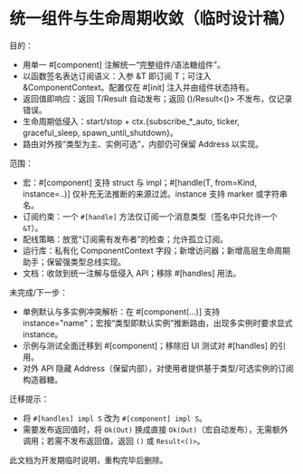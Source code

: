 # 统一组件与生命周期收敛（临时设计稿）

目的：
- 用单一 #[component] 注解统一“完整组件/语法糖组件”。
- 以函数签名表达订阅语义：入参 &T 即订阅 T；可注入 &ComponentContext。配置仅在 #[init] 注入并由组件状态持有。
- 返回值即响应：返回 T/Result<T> 自动发布；返回 ()/Result<()> 不发布，仅记录错误。
- 生命周期低侵入：start/stop + ctx.{subscribe_*_auto, ticker, graceful_sleep, spawn_until_shutdown}。
- 路由对外按“类型为主、实例可选”，内部仍可保留 Address 以实现。

范围：
- 宏：#[component] 支持 struct 与 impl；#[handle(T, from=Kind, instance=..)] 仅补充无法推断的来源过滤。instance 支持 marker 或字符串名。
- 订阅约束：一个 `#[handle]` 方法仅订阅一个消息类型（签名中只允许一个 `&T`）。
- 配线策略：放宽“订阅需有发布者”的检查；允许孤立订阅。
- 运行库：私有化 ComponentContext 字段；新增访问器；新增高层生命周期助手；保留强类型总线实现。
- 文档：收敛到统一注解与低侵入 API；移除 #[handles] 用法。

未完成/下一步：
- 单例默认与多实例冲突解析：在 #[component(...)] 支持 instance="name"；宏按“类型即默认实例”推断路由，出现多实例时要求显式 instance。
- 示例与测试全面迁移到 #[component]；移除旧 UI 测试对 #[handles] 的引用。
- 对外 API 隐藏 Address（保留内部），对使用者提供基于类型/可选实例的订阅构造器糖。

迁移提示：
- 将 `#[handles] impl S` 改为 `#[component] impl S`。
- 需要发布返回值时，将 `Ok(Out)` 换成直接 `Ok(Out)`（宏自动发布），无需额外调用；若需不发布返回值，返回 `()` 或 `Result<()>`。

此文档为开发期临时说明，重构完毕后删除。
